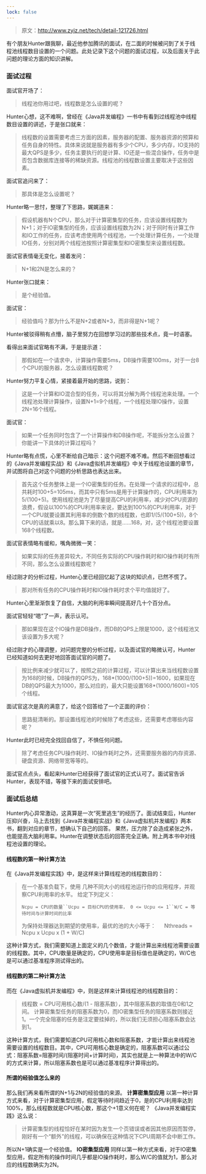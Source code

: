 ```yaml
---
lock: false
---
```

> 原文：http://www.zyiz.net/tech/detail-121726.html

有个朋友Hunter跟我聊，最近他参加腾讯的面试，在二面的时候被问到了关于线程池线程数目设置的一个问题。此处记录下这个问题的面试过程，以及后面关于此问题的理论方面的知识讲解。

### 面试过程

面试官开场了：

> 线程池你用过吧，线程数是怎么设置的呢？

Hunter心想，这不难啊，曾经在《Java并发编程》一书中有看到过线程池中线程数目设置的讲述，于是张口就来：

> 线程数的设置需要考虑三方面的因素，服务器的配置、服务器资源的预算和任务自身的特性。具体来说就是服务器有多少个CPU，多少内存，IO支持的最大QPS是多少，任务主要执行的是计算、IO还是一些混合操作，任务中是否包含数据库连接等的稀缺资源。线程池的线程数设置主要取决于这些因素。

面试官追问来了：

> 那具体是怎么设置呢？

Hunter略一思忖，整理了下思路，娓娓道来：

> 假设机器有N个CPU，那么对于计算密集型的任务，应该设置线程数为N+1；对于IO密集型的任务，应该设置线程数为2N；对于同时有计算工作和IO工作的任务，应该考虑使用两个线程池，一个处理计算任务，一个处理IO任务，分别对两个线程池按照计算密集型和IO密集型来设置线程数。

面试官表情毫无变化，接着发问：

> N+1和2N是怎么来的？

Hunter张口就来：

> 是个经验值。

面试官：

> 经验值吗？那为什么不是N+2或者N+3，而非得是N+1呢？

Hunter被驳得稍有点懵，脑子里努力在回想学习过的那些技术点，竟一时语塞。

看得出来面试官略有不满，于是提示道：

> 那假如在一个请求中，计算操作需要5ms，DB操作需要100ms，对于一台8个CPU的服务器，怎么设置线程数呢？

Hunter努力平复心情，紧接着最开始的思路，说到：

> 这是一个计算和IO混合型的任务，可以将其分解为两个线程池来处理。一个线程池处理计算操作，设置N+1=9个线程，一个线程处理IO操作，设置2N=16个线程。

面试官：

> 如果一个任务同时包含了一个计算操作和DB操作呢，不能拆分怎么设置？你能讲一下具体的计算过程吗？

Hunter略有点慌，心里不断给自己暗示：这个问题不难不难。然后不断回想看过的《Java并发编程实战》和《Java虚拟机并发编程》中关于线程池设置的章节，并试图将自己对这个问题的分析思路也表达出来。

> 首先这个任务整体上是一个IO密集型的任务。在处理一个请求的过程中，总共耗时100+5=105ms，而其中只有5ms是用于计算操作的，CPU利用率为5/(100+5)。使用线程池是为了尽量提高CPU的利用率，减少对CPU资源的浪费，假设以100%的CPU利用率来说，要达到100%的CPU利用率，对于一个CPU就要设置其利用率的倒数个数的线程数，也即1/(5/(100+5))，8个CPU的话就乘以8。那么算下来的话，就是……168，对，这个线程池要设置168个线程数。

面试官表情略有缓和，嘴角微微一笑：

> 如果实际的任务差异较大，不同任务实际的CPU操作耗时和IO操作耗时有所不同，那么怎么设置线程数呢？

经过刚才的分析过程，Hunter心里已经回忆起了这块的知识点，已然不慌了。

> 那对所有任务的CPU操作耗时和IO操作耗时求个平均值就好了。

Hunter心里渐渐恢复了自信，大脑的利用率瞬间提高好几十个百分点。

面试官轻轻“嗯”了一声，表示认可。

> 那如果现在这个IO操作是DB操作，而DB的QPS上限是1000，这个线程池又该设置为多大呢？

经过刚才的心理调整，对问题完整的分析过程，以及面试官的略微认可，Hunter已经知道如何去更好地回答面试官的问题了。

> 按比例来减少就可以了，按照之前的计算过程，可以计算出来当线程数设置为168的时候，DB操作的QPS为，168*(1000/(100+5))=1600，如果现在DB的QPS最大为1000，那么对应的，最大只能设置168*(1000/1600)=105个线程。

面试官这次是真的满意了，给这个回答给了一个正面的评价：

> 思路挺清晰的。那设置线程池的时候除了考虑这些，还需要考虑哪些内容呢？

Hunter此时已经完全找回自信了，不惧任何问题。

> 除了考虑任务CPU操作耗时、IO操作耗时之外，还需要服务器的内存资源、硬盘资源、网络带宽等等的。

面试官点点头，看起来Hunter已经获得了面试官的正式认可了。面试官告诉Hunter，表现不错，等接下来的面试安排吧。

### 面试后总结

Hunter内心异常激动，这真算是一次“死里逃生”的经历了。面试结束后，Hunter压抑兴奋，马上去找到《Java并发编程实战》和《Java虚拟机并发编程》两本书，翻到对应的章节，想确认下自己的回答。
果然，压力除了会造成紧张之外，也能提高大脑利用率。Hunter在调整状态后的回答完全正确。附上两本书中对线程池设置的理论。

#### 线程数的第一种计算方法

在《Java并发编程实践》中，是这样来计算线程池的线程数目的：

> 在一个基准负载下，使用 几种不同大小的线程池运行你的应用程序，并观察CPU利用率的水平。
> 给定下列定义：
>
> ```
> Ncpu = CPU的数量``Ucpu = 目标CPU的使用率， 0 <= Ucpu <= 1``W/C = 等待时间与计算时间的比率
> ```
>
> 为保持处理器达到期望的使用率，最优的池的大小等于：
> 　 Nthreads = Ncpu x Ucpu x (1 + W/C)

这种计算方式，我们需要知道上面定义的几个数值，才能计算出来线程池需要设置的线程数。其中，CPU数量是确定的，CPU使用率是目标值也是确定的，W/C也是可以通过基准程序测试得出的。

#### 线程数的第二种计算方法

而在《Java虚拟机并发编程》中，则是这样来计算线程池的线程数目的：

> 线程数 = CPU可用核心数/(1 - 阻塞系数），其中阻塞系数的取值在0和1之间。
> 计算密集型任务的阻塞系数为0，而IO密集型任务的阻塞系数则接近1。一个完全阻塞的任务是注定要挂掉的，所以我们无须担心阻塞系数会达到1。

这种计算方式，我们需要知道CPU可用核心数和阻塞系数，才能计算出来线程池需要设置的线程数目。其中，CPU可用核心数是确定的，阻塞系数可以通过公式：阻塞系数=阻塞时间/(阻塞时间+计算时间)，其实也就是上一种算法中的W/C的方式来计算，所以阻塞系数也是可以通过基准程序计算得出的。

#### 所谓的经验值怎么来的

那么我们再来看所谓的N+1与2N的经验值的来源。
**计算密集型应用**
以第一种计算方式来看，对于计算密集型应用，假定等待时间趋近于0，是的CPU利用率达到100%，那么线程数就是CPU核心数，那这个+1意义何在呢？
《Java并发编程实践》这么说：

> 计算密集型的线程恰好在某时因为发生一个页错误或者因其他原因而暂停，刚好有一个“额外”的线程，可以确保在这种情况下CPU周期不会中断工作。

所以N+1确实是一个经验值。
**IO密集型应用**
同样以第一种方式来看，对于IO密集型应用，假定所有的操作时间几乎都是IO操作耗时，那么W/C的值就为1，那么对应的线程数确实为2N。